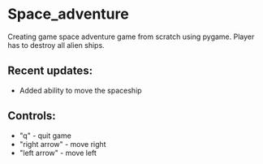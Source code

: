 # Space_adventure
Creating game space adventure game from scratch using pygame. Player has to destroy all alien ships.

## Recent updates:
- Added ability to move the spaceship

## Controls:
- "q" - quit game
- "right  arrow" - move right
- "left arrow" - move left

